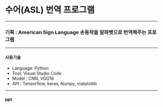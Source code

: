 # **수어(ASL) 번역 프로그램**
---
### 기획 : American Sign Language 손동작을 알파벳으로 번역해주는 프로그램
---
#### 사용기술
+ Language: Python
+ Tool: Visual Studio Code
+ Model : CNN, VGG16
+ API : Tensorflow, keras, Numpy, matplotlib
---
#### ppt

